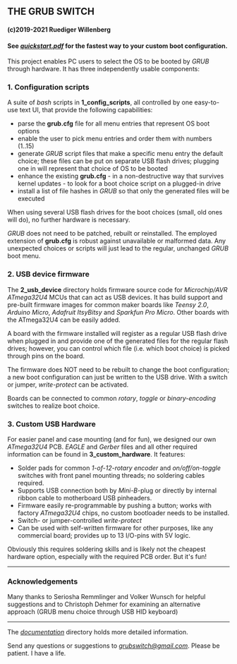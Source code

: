 ## THE GRUB SWITCH ##

#### (c)2019-2021 Ruediger Willenberg

#### See [*quickstart.pdf*](./quickstart.pdf) for the fastest way to your custom boot configuration.

This project enables PC users to select the OS to be booted by *GRUB* through hardware.
It has three independently usable components:

### 1. Configuration scripts ###

A suite of *bash* scripts in **1_config_scripts**, all controlled by one easy-to-use text UI, that provide the following capabilities:
* parse the **grub.cfg** file for all menu entries that represent OS boot options
* enable the user to pick menu entries and order them with numbers (1..15)
* generate *GRUB* script files that make a specific menu entry the default choice; these files can be put on separate USB flash drives; plugging one in will represent that choice of OS to be booted
* enhance the existing **grub.cfg** - in a non-destructive way that survives kernel updates - to look for a boot choice script on a plugged-in drive
* install a list of file hashes in *GRUB* so that only the generated files will be executed

When using several USB flash drives for the boot choices (small, old ones will do), no further hardware is necessary.

*GRUB* does not need to be patched, rebuilt or reinstalled. The employed extension of **grub.cfg** is robust against unavailable or malformed data. Any unexpected choices or scripts will just lead to the regular, unchanged *GRUB* boot menu.

### 2. USB device firmware

The **2_usb_device** directory holds firmware source code for *Microchip/AVR ATmega32U4* MCUs that can act as USB devices. It has build support and pre-built firmware images for common maker boards like *Teensy 2.0*, *Arduino Micro*, *Adafruit ItsyBitsy* and *Sparkfun Pro Micro*. Other boards with the ATmega32U4 can be easily added.

A board with the firmware installed will register as a regular USB flash drive when plugged in and provide one of the generated files for the regular flash drives; however, you can control which file (i.e. which boot choice) is picked through pins on the board.

The firmware does NOT need to be rebuilt to change the boot configuration; a new boot configuration can just be written to the USB drive. With a switch or jumper, *write-protect* can be activated.

Boards can be connected to common *rotary*, *toggle* or *binary-encoding* switches to realize boot choice.

### 3. Custom USB Hardware 

For easier panel and case mounting (and for fun), we designed our own *ATmega32U4* PCB. *EAGLE* and *Gerber* files and all other required information can be found in **3_custom_hardware**. It features:

* Solder pads for common *1-of-12-rotary encoder* and *on/off/on-toggle* switches with front panel mounting threads; no soldering cables required.
* Supports USB connection both by *Mini-B*-plug or directly by internal ribbon cable to motherboard USB pinheaders.
* Firmware easily re-programmable by pushing a button; works with factory *ATmega32U4* chips, no custom bootloader needs to be installed.
* Switch- or jumper-controlled *write-protect*
* Can be used with self-written firmware for other purposes, like any commercial board; provides up to 13 I/O-pins with 5V logic.

Obviously this requires soldering skills and is likely not the cheapest hardware option, especially with the required PCB order. But it's fun!

---

### Acknowledgements 

Many thanks to Seriosha Remmlinger and Volker Wunsch for helpful suggestions and to Christoph Dehmer for examining an alternative approach (GRUB menu choice through USB HID keyboard)

---

The [*documentation*](./documentation/) directory holds more detailed information.

Send any questions or suggestions to [*grubswitch@gmail.com*](mailto:grubswitch@gmail.com). Please be patient. I have a life.
